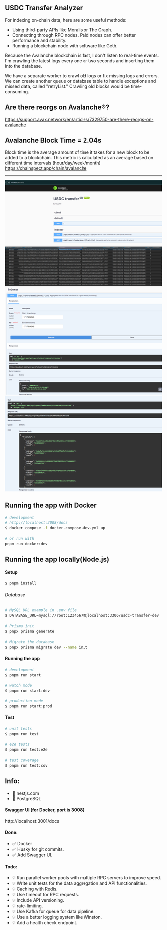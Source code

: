 
## USDC Transfer Analyzer

For indexing on-chain data, here are some useful methods:

-   Using third-party APIs like Moralis or The Graph.
-   Connecting through RPC nodes. Paid nodes can offer better performance and stability.
-   Running a blockchain node with software like Geth.

Because the Avalanche blockchain is  fast, I don't listen to real-time events. I'm crawling the latest logs every one or two seconds and inserting them into the database.

We have a separate worker to crawl old logs or fix missing logs and errors. We can create another queue or database table to handle exceptions and missed data, called "retryList." Crawling old blocks would be time-consuming.

## Are there reorgs on Avalanche®?
https://support.avax.network/en/articles/7329750-are-there-reorgs-on-avalanche


## Avalanche Block Time = 2.04s
Block time is the average amount of time it takes for a new block to be added to a blockchain.
This metric is calculated as an average based on different time intervals (hour/day/week/month)
https://chainspect.app/chain/avalanche


------------

![alt text](help/swagger.png)
![alt text](help/logsTable.png)
![alt text](help/totalusdc.png)
![alt text](help/leader-board.png)


## Running the app with Docker

```bash
# development
# http://localhost:3008/docs
$ docker compose -f docker-compose.dev.yml up

# or run with 
pnpm run docker:dev

```



## Running the app locally(Node.js)

#### Setup

```bash
$ pnpm install
```
###### Database

```bash
# MySQL URL example in .env file
$ DATABASE_URL=mysql://root:12345678@localhost:3306/usdc-transfer-dev

# Prisma init
$ pnpx prisma generate

# Migrate the database
$ pnpx prisma migrate dev --name init
```

#### Running the app

```bash
# development
$ pnpm run start

# watch mode
$ pnpm run start:dev

# production mode
$ pnpm run start:prod
```

#### Test

```bash
# unit tests
$ pnpm run test

# e2e tests
$ pnpm run test:e2e

# test coverage
$ pnpm run test:cov
```

## Info:
- 📌 nestjs.com
- 📌 PostgreSQL

#### Swagger UI (for Docker, port is 3008)
http://localhost:3001/docs

#### Done:
- ✅ Docker
- ✅ Husky for git commits.
- ✅ Add Swagger UI.


#### Todo:
- 💡 Run parallel worker pools with multiple RPC servers to improve speed.
- 💡 Write unit tests for the data aggregation and API functionalities.
- 💡 Caching with Redis.
- 💡 Use timeout for RPC requests.
- 💡 Include API versioning.
- 💡 rate-limiting. 
- 💡 Use Kafka for queue for data pipeline. 
- 💡 Use a better logging system like Winston.
- 💡 Add a health check endpoint.
